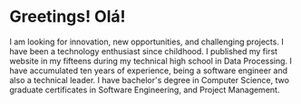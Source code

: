 <h1>Greetings! Olá!</h1>
I am looking for innovation, new opportunities, and challenging projects.
I have been a technology enthusiast since childhood. I published my first website in my fifteens during my technical high school in Data Processing.
I have accumulated ten years of experience, being a software engineer and also a technical leader.
I have bachelor's degree in Computer Science, two graduate certificates in Software Engineering, and Project Management.
